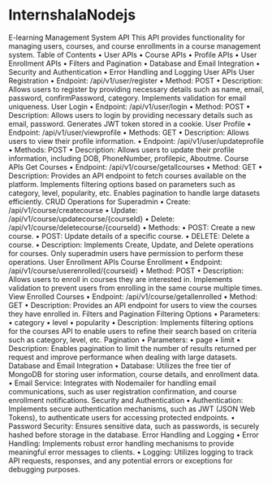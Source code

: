 # InternshalaNodejs
E-learning Management System API
This API provides functionality for managing users, courses, and course enrollments in a course management system.
Table of Contents
•	User APIs
•	Course APIs
•	Profile APIs
•	User Enrollment APIs
•	Filters and Pagination
•	Database and Email Integration
•	Security and Authentication
•	Error Handling and Logging
User APIs
User Registration
•	Endpoint: /api/v1/user/register
•	Method: POST
•	Description: Allows users to register by providing necessary details such as name, email, password, confirmPassword, category. Implements validation for email uniqueness.
User Login
•	Endpoint: /api/v1/user/login
•	Method: POST
•	Description: Allows users to login by providing necessary details such as email, password. Generates JWT token stored in a cookie.
User Profile
•	Endpoint: /api/v1/user/viewprofile
•	Methods: GET
•	Description: Allows users to view their profile information.
•	Endpoint: /api/v1/user/updateprofile
•	Methods: POST
•	Description: Allows users to update their profile information, including DOB, PhoneNumber, profilepic, Aboutme.
Course APIs
Get Courses
•	Endpoint: /api/v1/course/getallcourses
•	Method: GET
•	Description: Provides an API endpoint to fetch courses available on the platform. Implements filtering options based on parameters such as category, level, popularity, etc. Enables pagination to handle large datasets efficiently.
CRUD Operations for Superadmin
•	Create: /api/v1/course/createcourse
•	Update: /api/v1/course/updatecourse/{courseId}
•	Delete: /api/v1/course/deletecourse/{courseId}
•	Methods:
•	POST: Create a new course.
•	POST: Update details of a specific course.
•	DELETE: Delete a course.
•	Description: Implements Create, Update, and Delete operations for courses. Only superadmin users have permission to perform these operations.
User Enrollment APIs
Course Enrollment
•	Endpoint: /api/v1/course/userenrolled/{courseid}
•	Method: POST
•	Description: Allows users to enroll in courses they are interested in. Implements validation to prevent users from enrolling in the same course multiple times.
View Enrolled Courses
•	Endpoint: /api/v1/course/getallenrolled
•	Method: GET
•	Description: Provides an API endpoint for users to view the courses they have enrolled in.
Filters and Pagination
Filtering Options
•	Parameters:
•	category
•	level
•	popularity
•	Description: Implements filtering options for the courses API to enable users to refine their search based on criteria such as category, level, etc.
Pagination
•	Parameters:
•	page
•	limit
•	Description: Enables pagination to limit the number of results returned per request and improve performance when dealing with large datasets.
Database and Email Integration
•	Database: Utilizes the free tier of MongoDB for storing user information, course details, and enrollment data.
•	Email Service: Integrates with Nodemailer for handling email communications, such as user registration confirmation, and course enrollment notifications.
Security and Authentication
•	Authentication: Implements secure authentication mechanisms, such as JWT (JSON Web Tokens), to authenticate users for accessing protected endpoints.
•	Password Security: Ensures sensitive data, such as passwords, is securely hashed before storage in the database.
Error Handling and Logging
•	Error Handling: Implements robust error handling mechanisms to provide meaningful error messages to clients.
•	Logging: Utilizes logging to track API requests, responses, and any potential errors or exceptions for debugging purposes.


